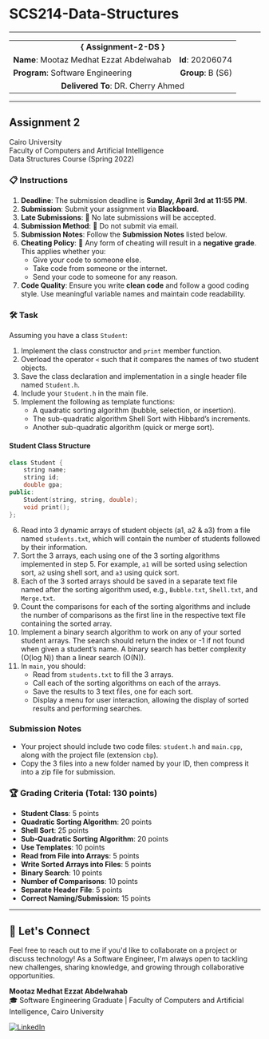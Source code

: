 # SCS214-Data-Structures
---

<div align="center">
  <table width="100%">
    <tr>
      <td colspan="2" align="center"><strong>{ Assignment-2-DS }</strong></td>
    </tr>
    <tr>
      <td align="left"><strong>Name</strong>: Mootaz Medhat Ezzat Abdelwahab</td>
      <td align="right"><strong>Id</strong>: 20206074</td>
    </tr>
    <tr>
      <td align="left"><strong>Program</strong>: Software Engineering</td>
      <td align="right"><strong>Group</strong>: B (S6)</td>
    </tr>
    <tr>
      <td colspan="2" align="center"><strong>Delivered To</strong>: DR. Cherry Ahmed</td>
    </tr>
  </table>
</div>

---

## Assignment 2

Cairo University  
Faculty of Computers and Artificial Intelligence  
Data Structures Course (Spring 2022) 

### 📋 Instructions

1. **Deadline**: The submission deadline is **Sunday, April 3rd at 11:55 PM**.
2. **Submission**: Submit your assignment via **Blackboard**.
3. **Late Submissions**: 🚫 No late submissions will be accepted.
4. **Submission Method**: 🚫 Do not submit via email.
5. **Submission Notes**: Follow the **Submission Notes** listed below.
6. **Cheating Policy**: 🚫 Any form of cheating will result in a **negative grade**. This applies whether you:
   - Give your code to someone else.
   - Take code from someone or the internet.
   - Send your code to someone for any reason.
7. **Code Quality**: Ensure you write **clean code** and follow a good coding style. Use meaningful variable names and maintain code readability.

### 🛠️ Task

Assuming you have a class `Student`:

1. Implement the class constructor and `print` member function.
2. Overload the operator `<` such that it compares the names of two student objects.
3. Save the class declaration and implementation in a single header file named `Student.h`.
4. Include your `Student.h` in the main file.
5. Implement the following as template functions:
   - A quadratic sorting algorithm (bubble, selection, or insertion).
   - The sub-quadratic algorithm Shell Sort with Hibbard’s increments.
   - Another sub-quadratic algorithm (quick or merge sort).

#### Student Class Structure
```cpp
class Student {
    string name;
    string id;
    double gpa;
public:
    Student(string, string, double);
    void print();
};
```

6. Read into 3 dynamic arrays of student objects (a1, a2 & a3) from a file named `students.txt`, which will contain the number of students followed by their information.
7. Sort the 3 arrays, each using one of the 3 sorting algorithms implemented in step 5. For example, `a1` will be sorted using selection sort, `a2` using shell sort, and `a3` using quick sort.
8. Each of the 3 sorted arrays should be saved in a separate text file named after the sorting algorithm used, e.g., `Bubble.txt`, `Shell.txt`, and `Merge.txt`.
9. Count the comparisons for each of the sorting algorithms and include the number of comparisons as the first line in the respective text file containing the sorted array.
10. Implement a binary search algorithm to work on any of your sorted student arrays. The search should return the index or -1 if not found when given a student’s name. A binary search has better complexity (O(log N)) than a linear search (O(N)).
11. In `main`, you should:
    - Read from `students.txt` to fill the 3 arrays.
    - Call each of the sorting algorithms on each of the arrays.
    - Save the results to 3 text files, one for each sort.
    - Display a menu for user interaction, allowing the display of sorted results and performing searches.

### Submission Notes

- Your project should include two code files: `student.h` and `main.cpp`, along with the project file (extension `cbp`).
- Copy the 3 files into a new folder named by your ID, then compress it into a zip file for submission.

### 🏆 Grading Criteria (Total: 130 points)

- **Student Class**: 5 points
- **Quadratic Sorting Algorithm**: 20 points
- **Shell Sort**: 25 points
- **Sub-Quadratic Sorting Algorithm**: 20 points
- **Use Templates**: 10 points
- **Read from File into Arrays**: 5 points
- **Write Sorted Arrays into Files**: 5 points
- **Binary Search**: 10 points
- **Number of Comparisons**: 10 points
- **Separate Header File**: 5 points
- **Correct Naming/Submission**: 15 points

---

## 💬 Let's Connect
Feel free to reach out to me if you'd like to collaborate on a project or discuss technology! As a Software Engineer, I'm always open to tackling new challenges, sharing knowledge, and growing through collaborative opportunities.

**Mootaz Medhat Ezzat Abdelwahab**  
🎓 Software Engineering Graduate | Faculty of Computers and Artificial Intelligence, Cairo University  

[![LinkedIn](https://img.shields.io/badge/LinkedIn-0077B5?style=for-the-badge&logo=linkedin&logoColor=white)](https://www.linkedin.com/in/mootaz-medhat-ezzat-abdelwahab-377a60244)

